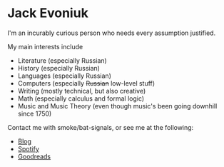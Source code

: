 # Jack Evoniuk

I'm an incurably curious person who needs every assumption justified. 

My main interests include

- Literature (especially Russian)
- History (especially Russian)
- Languages (especially Russian)
- Computers (especially ~~Russian~~ low-level stuff)
- Writing (mostly technical, but also creative)
- Math (especially calculus and formal logic)
- Music and Music Theory (even though music's been going downhill since 1750)

Contact me with smoke/bat-signals, or see me at the following:

- [Blog](https://evoniuk.github.io)
- [Spotify](https://open.spotify.com/user/evoniuk)
- [Goodreads](https://www.goodreads.com/user/show/85149988-jack)
